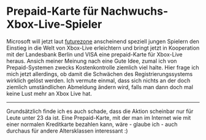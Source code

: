 # Prepaid-Karte für Nachwuchs-Xbox-Live-Spieler

Microsoft will jetzt laut <a href="http://futurezone.orf.at/futurezone.orf?read=detail&id=271698&channel=2">futurezone</a> anscheinend speziell jungen Spielern den Einstieg in die Welt von Xbox-Live erleichtern und bringt jetzt in Kooperation mit der Landesbank Berlin und VISA eine prepaid-Karte für Xbox-Live heraus. Ansich meiner Meinung nach eine Gute Idee, zumal ich von Prepaid-Systemen zwecks Kostenkontrolle ziemlich viel halte. Hier frage ich mich jetzt allerdings, ob damit die Schwächen des Registrierungssystems wirklich gelöst werden. Ich vermute einmal, dass sich nichts an der doch ziemlich umständlichen Abmeldung ändern wird, falls man dann doch mal keine Lust mehr an Xbox Live hat.

-------------------------------



Grundsätzlich finde ich es auch schade, dass die Aktion scheinbar nur für Leute unter 23 da ist. Eine Prepaid-Karte, mit der man im Internet wie mit einer normalen Kreditkarte bezahlen kann, wäre - glaube ich - auch durchaus für andere Altersklassen interessant :)